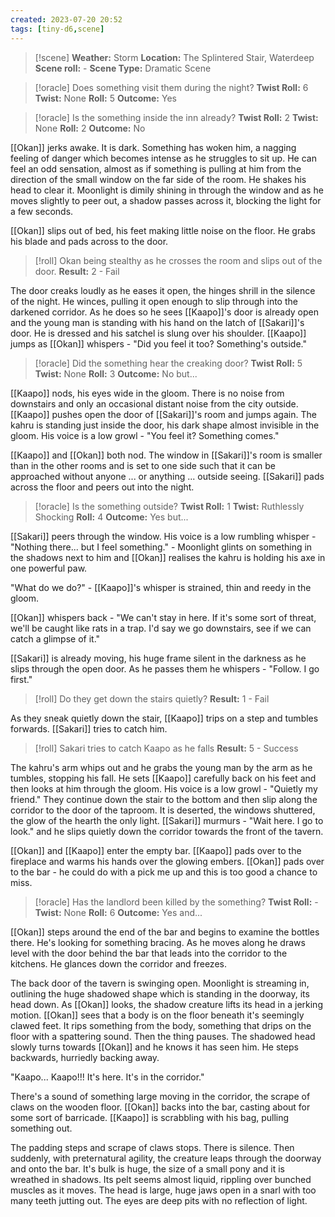```yaml
---
created: 2023-07-20 20:52
tags: [tiny-d6,scene]
---
```

> [!scene] 
> **Weather:** Storm
> **Location:** The Splintered Stair, Waterdeep 
> **Scene roll:** -
> **Scene Type:** Dramatic Scene

> [!oracle] Does something visit them during the night?
> **Twist Roll:** 6
> **Twist:** None
> **Roll:** 5
> **Outcome:** Yes

> [!oracle] Is the something inside the inn already?
> **Twist Roll:** 2
> **Twist:** None
> **Roll:** 2
> **Outcome:** No

[[Okan]] jerks awake. It is dark. Something has woken him, a nagging feeling of danger which becomes intense as he struggles to sit up. He can feel an odd sensation, almost as if something is pulling at him from the direction of the small window on the far side of the room. He shakes his head to clear it. Moonlight is dimily shining in through the window and as he moves slightly to peer out, a shadow passes across it, blocking the light for a few seconds.

[[Okan]] slips out of bed, his feet making little noise on the floor. He grabs his blade and pads across to the door.

> [!roll] Okan being stealthy as he crosses the room and slips out of the door.
> **Result:** 2 - Fail

The door creaks loudly as he eases it open, the hinges shrill in the silence of the night. He winces, pulling it open enough to slip through into the darkened corridor. As he does so he sees [[Kaapo]]'s door is already open and the young man is standing with his hand on the latch of [[Sakari]]'s door. He is dressed and his satchel is slung over his shoulder. [[Kaapo]] jumps as [[Okan]] whispers - "Did you feel it too? Something's outside."

> [!oracle] Did the something hear the creaking door?
> **Twist Roll:** 5
> **Twist:** None
> **Roll:** 3
> **Outcome:** No but...

[[Kaapo]] nods, his eyes wide in the gloom. There is no noise from downstairs and only an occasional distant noise from the city outside. [[Kaapo]] pushes open the door of [[Sakari]]'s room and jumps again. The kahru is standing just inside the door, his dark shape almost invisible in the gloom. His voice is a low growl - "You feel it? Something comes."

[[Kaapo]] and [[Okan]] both nod. The window in [[Sakari]]'s room is smaller than in the other rooms and is set to one side such that it can be approached without anyone ... or anything ... outside seeing. [[Sakari]] pads across the floor and peers out into the night.

> [!oracle] Is the something outside?
> **Twist Roll:** 1
> **Twist:** Ruthlessly Shocking
> **Roll:** 4
> **Outcome:** Yes but...

[[Sakari]] peers through the window. His voice is a low rumbling whisper - "Nothing there... but I feel something." - Moonlight glints on something in the shadows next to him and [[Okan]] realises the kahru is holding his axe in one powerful paw.

"What do we do?" - [[Kaapo]]'s whisper is strained, thin and reedy in the gloom.

[[Okan]] whispers back - "We can't stay in here. If it's some sort of threat, we'll be caught like rats in a trap. I'd say we go downstairs, see if we can catch a glimpse of it."

[[Sakari]] is already moving, his huge frame silent in the darkness as he slips through the open door. As he passes them he whispers - "Follow. I go first."

> [!roll] Do they get down the stairs quietly?
> **Result:** 1 - Fail

As they sneak quietly down the stair, [[Kaapo]] trips on a step and tumbles forwards. [[Sakari]] tries to catch him.

> [!roll] Sakari tries to catch Kaapo as he falls
> **Result:** 5 - Success

The kahru's arm whips out and he grabs the young man by the arm as he tumbles, stopping his fall. He sets [[Kaapo]] carefully back on his feet and then looks at him through the gloom. His voice is a low growl - "Quietly my friend." They continue down the stair to the bottom and then slip along the corridor to the door of the taproom. It is deserted, the windows shuttered, the glow of the hearth the only light. [[Sakari]] murmurs - "Wait here. I go to look." and he slips quietly down the corridor towards the front of the tavern.

[[Okan]] and [[Kaapo]] enter the empty bar. [[Kaapo]] pads over to the fireplace and warms his hands over the glowing embers. [[Okan]] pads over to the bar - he could do with a pick me up and this is too good a chance to miss.

> [!oracle] Has the landlord been killed by the something?
> **Twist Roll:** -
> **Twist:** None
> **Roll:** 6
> **Outcome:** Yes and...

[[Okan]] steps around the end of the bar and begins to examine the bottles there. He's looking for something bracing. As he moves along he draws level with the door behind the bar that leads into the corridor to the kitchens. He glances down the corridor and freezes.

The back door of the tavern is swinging open. Moonlight is streaming in, outlining the huge shadowed shape which is standing in the doorway, its head down. As [[Okan]] looks, the shadow creature lifts its head in a jerking motion. [[Okan]] sees that a body is on the floor beneath it's seemingly clawed feet. It rips something from the body, something that drips on the floor with a spattering sound. Then the thing pauses. The shadowed head slowly turns towards [[Okan]] and he knows it has seen him. He steps backwards, hurriedly backing away.

"Kaapo... Kaapo!!! It's here. It's in the corridor."

There's a sound of something large moving in the corridor, the scrape of claws on the wooden floor. [[Okan]] backs into the bar, casting about for some sort of barricade. [[Kaapo]] is scrabbling with his bag, pulling something out.

The padding steps and scrape of claws stops. There is silence. Then suddenly, with preternatural agility, the creature leaps through the doorway and onto the bar. It's bulk is huge, the size of a small pony and it is wreathed in shadows. Its pelt seems almost liquid, rippling over bunched muscles as it moves. The head is large, huge jaws open in a snarl with too many teeth jutting out. The eyes are deep pits with no reflection of light.

